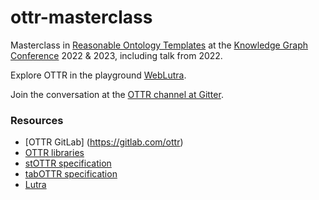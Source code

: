 # ottr-masterclass
Masterclass in [Reasonable Ontology Templates](https://www.ottr.xyz/) at the [Knowledge Graph Conference](https://www.knowledgegraph.tech/) 2022 & 2023, including talk from 2022.

Explore OTTR in the playground [WebLutra](https://weblutra.ottr.xyz/).

Join the conversation at the [OTTR channel at Gitter](https://gitter.im/ottr-talk/community).

### Resources
* [OTTR GitLab] (https://gitlab.com/ottr)
* [OTTR libraries](http://tpl.ottr.xyz/)
* [stOTTR specification](https://spec.ottr.xyz/stOTTR/0.1/)
* [tabOTTR specification](https://spec.ottr.xyz/tabOTTR/0.3/)
* [Lutra](https://gitlab.com/ottr)
